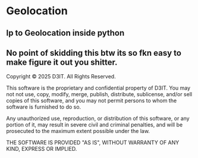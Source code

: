 # Geolocation
Ip to Geolocation inside python
--------------------------------------------------------------------------------
No point of skidding this btw its so fkn easy to make figure it out you shitter.
--------------------------------------------------------------------------------
Copyright © 2025 D3IT. All Rights Reserved.

This software is the proprietary and confidential property of D3IT.
You may not not use, copy, modify, merge, publish, distribute, sublicense,
and/or sell copies of this software, and you may not permit persons to
whom the software is furnished to do so.

Any unauthorized use, reproduction, or distribution of this software,
or any portion of it, may result in severe civil and criminal penalties,
and will be prosecuted to the maximum extent possible under the law.

THE SOFTWARE IS PROVIDED "AS IS", WITHOUT
WARRANTY OF ANY KIND, EXPRESS OR IMPLIED.
